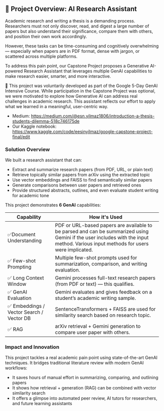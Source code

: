 ## 🧠 Project Overview: AI Research Assistant

Academic research and writing a thesis is a demanding process. Researchers must not only discover, read, and digest a large number of papers but also understand their significance, compare them with others, and position their own work accordingly.

However, these tasks can be time-consuming and cognitively overwhelming — especially when papers are in PDF format, dense with jargon, or scattered across multiple platforms.

To address this pain point, our Capstone Project proposes a Generative AI-powered Research Assistant that leverages multiple GenAI capabilities to make research easier, smarter, and more interactive.


🧩 This project was voluntarily developed as part of the Google 5-Day GenAI Intensive Course. While participation in the Capstone Project was optional, we were motivated to explore how Generative AI can address real challenges in academic research. This assistant reflects our effort to apply what we learned in a meaningful, user-centric way.

- Medium: https://medium.com/@esn.yilmaz1806/introduction-a-thesis-students-dilemma-518c746175de
- Our Kaggle notebook: https://www.kaggle.com/code/eesinyilmaz/google-capstone-project-final/edit
  

### Solution Overview
We built a research assistant that can:

- Extract and summarize research papers (from PDF, URL, or plain text)
- Retrieve topically similar papers from arXiv using the extracted topic
- Use vector embeddings and FAISS to find semantically similar papers
- Generate comparisons between user papers and retrieved ones
- Provide structured abstracts, outlines, and even evaluate student writing for academic tone
  

This project demonstrates **6 GenAI** capabilities:

| Capability                               | How it's Used                                                                                                                                                                      |
| ---------------------------------------- | ---------------------------------------------------------------------------------------------------------------------------------------------------------------------------------- |
| ✅Document Understanding                  | PDF or URL-based papers are available to be parsed and can be summarized using Gemini if the user includes with the input method. Various input methods for users were implicated. |
| ✅ Few-shot Prompting                     | Multiple few-shot prompts used for summarization, comparison, and writing evaluation.                                                                                              |
| ✅ Long Context Window                    | Gemini processes full-text research papers (from PDF or text) — this qualifies.                                                                                                    |
| ✅ GenAI Evaluation                       | Gemini evaluates and gives feedback on a student’s academic writing sample.                                                                                                        |
| ✅ Embeddings / Vector Search / Vector DB | SentenceTransformers + FAISS are used for similarity search based on research topic.                                                                                               |
| ✅ RAG                                    | arXiv retrieval + Gemini generation to compare user paper with others.    



### Impact and Innovation
This project tackles a real academic pain point using state-of-the-art GenAI techniques. It bridges traditional literature review with modern GenAI workflows:

- It saves hours of manual effort in summarizing, comparing, and outlining papers
- It shows how retrieval + generation (RAG) can be combined with vector similarity search
- It offers a glimpse into automated peer review, AI tutors for researchers, and future learning assistants
